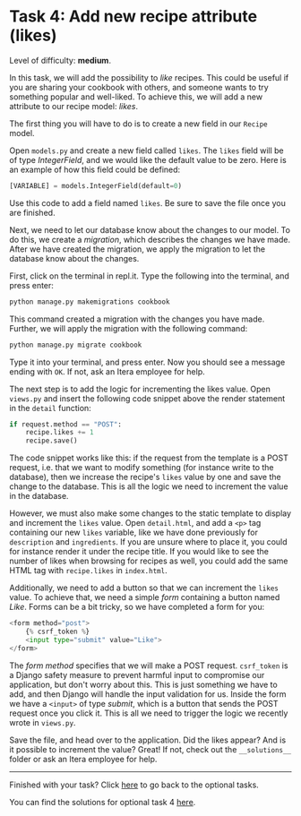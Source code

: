 # Task 4: Add new recipe attribute (likes)

Level of difficulty: **medium**.

In this task, we will add the possibility to _like_ recipes. This could be useful if you are sharing your cookbook with others, and someone wants to try something popular and well-liked. To achieve this, we will add a new attribute to our recipe model: _likes_.

The first thing you will have to do is to create a new field in our `Recipe` model.

Open `models.py` and create a new field called `likes`. The `likes` field will be of type _IntegerField_, and we would like the default value to be zero. Here is an example of how this field could be defined:

```python
[VARIABLE] = models.IntegerField(default=0)
```

Use this code to add a field named `likes`. Be sure to save the file once you are finished.

Next, we need to let our database know about the changes to our model. To do this, we create a _migration_, which describes the changes we have made. After we have created the migration, we apply the migration to let the database know about the changes.

First, click on the terminal in repl.it. Type the following into the terminal, and press enter:

```python
python manage.py makemigrations cookbook
```

This command created a migration with the changes you have made. Further, we will apply the migration with the following command:

```python
python manage.py migrate cookbook
```

Type it into your terminal, and press enter. Now you should see a message ending with `OK`. If not, ask an Itera employee for help.

The next step is to add the logic for incrementing the likes value. Open `views.py` and insert the following code snippet above the render statement in the `detail` function:

```python
if request.method == "POST":
    recipe.likes += 1
    recipe.save()
```

The code snippet works like this: if the request from the template is a POST request, i.e. that we want to modify something (for instance write to the database), then we increase the recipe's `likes` value by one and save the change to the database. This is all the logic we need to increment the value in the database.

However, we must also make some changes to the static template to display and increment the `likes` value. Open `detail.html`, and add a `<p>` tag containing our new `likes` variable, like we have done previously for `description` and `ingredients`. If you are unsure where to place it, you could for instance render it under the recipe title. If you would like to see the number of likes when browsing for recipes as well, you could add the same HTML tag with `recipe.likes` in `index.html`.

Additionally, we need to add a button so that we can increment the `likes` value. To achieve that, we need a simple _form_ containing a button named _Like_. Forms can be a bit tricky, so we have completed a form for you:

```python
<form method="post">
    {% csrf_token %}
    <input type="submit" value="Like">
</form>
```

The _form method_ specifies that we will make a POST request. `csrf_token` is a Django safety measure to prevent harmful input to compromise our application, but don't worry about this. This is just something we have to add, and then Django will handle the input validation for us. Inside the form we have a `<input>` of type _submit_, which is a button that sends the POST request once you click it. This is all we need to trigger the logic we recently wrote in `views.py`.

Save the file, and head over to the application. Did the likes appear? And is it possible to increment the value? Great! If not, check out the `__solutions__` folder or ask an Itera employee for help.

---

Finished with your task? Click [here](/__tasks__/optional) to go back to the optional tasks.

You can find the solutions for optional task 4 [here](/__solutions__/optional/task4_likes).

